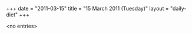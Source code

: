 +++
date = "2011-03-15"
title = "15 March 2011 (Tuesday)"
layout = "daily-diet"
+++


\<no entries\>